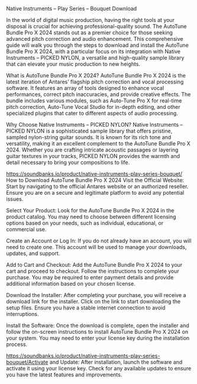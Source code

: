 Native Instruments – Play Series – Bouquet Download


In the world of digital music production, having the right tools at your disposal is crucial for achieving professional-quality sound. The AutoTune Bundle Pro X 2024 stands out as a premier choice for those seeking advanced pitch correction and audio enhancement. This comprehensive guide will walk you through the steps to download and install the AutoTune Bundle Pro X 2024, with a particular focus on its integration with Native Instruments – PICKED NYLON, a versatile and high-quality sample library that can elevate your music production to new heights.

What is AutoTune Bundle Pro X 2024?
AutoTune Bundle Pro X 2024 is the latest iteration of Antares’ flagship pitch correction and vocal processing software. It features an array of tools designed to enhance vocal performances, correct pitch inaccuracies, and provide creative effects. The bundle includes various modules, such as Auto-Tune Pro X for real-time pitch correction, Auto-Tune Vocal Studio for in-depth editing, and other specialized plugins that cater to different aspects of audio processing.

Why Choose Native Instruments – PICKED NYLON?
Native Instruments – PICKED NYLON is a sophisticated sample library that offers pristine, sampled nylon-string guitar sounds. It is known for its rich tone and versatility, making it an excellent complement to the AutoTune Bundle Pro X 2024. Whether you are crafting intricate acoustic passages or layering guitar textures in your tracks, PICKED NYLON provides the warmth and detail necessary to bring your compositions to life.

https://soundbanks.io/product/native-instruments-play-series-bouquet/ How to Download AutoTune Bundle Pro X 2024
Visit the Official Website: Start by navigating to the official Antares website or an authorized reseller. Ensure you are on a secure and legitimate platform to avoid any potential issues.

Select Your Product: Look for the AutoTune Bundle Pro X 2024 in the product catalog. You may need to choose between different licensing options based on your needs, such as individual, educational, or commercial use.

Create an Account or Log In: If you do not already have an account, you will need to create one. This account will be used to manage your downloads, updates, and support.

Add to Cart and Checkout: Add the AutoTune Bundle Pro X 2024 to your cart and proceed to checkout. Follow the instructions to complete your purchase. You may be required to enter payment details and provide additional information based on your chosen license.

Download the Installer: After completing your purchase, you will receive a download link for the installer. Click on the link to start downloading the setup files. Ensure you have a stable internet connection to avoid interruptions.

Install the Software: Once the download is complete, open the installer and follow the on-screen instructions to install AutoTune Bundle Pro X 2024 on your system. You may need to enter your license key during the installation process.

https://soundbanks.io/product/native-instruments-play-series-bouquet/Activate and Update: After installation, launch the software and activate it using your license key. Check for any available updates to ensure you have the latest features and improvements.
